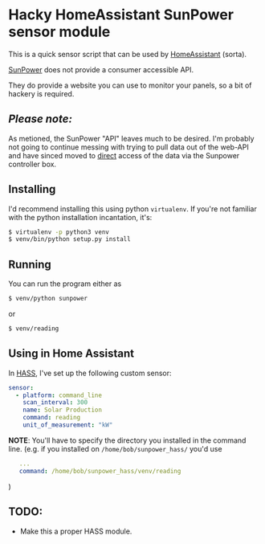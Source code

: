 # Hacky HomeAssistant SunPower sensor module

This is a quick sensor script that can be used by [HomeAssistant](http://homeassistant.io) (sorta).

[SunPower](https://us.sunpower.com/home-solar/) does not provide a consumer accessible API.

They do provide a website you can use to monitor your panels, so a bit
of hackery is required.

## *_Please note_:*
As metioned, the SunPower "API" leaves much to be desired. I'm probably not going to continue messing with trying to pull data out of the web-API and have sinced moved to
[direct](_direct_) access of the data via the Sunpower controller box.

## Installing
I'd recommend installing this using python `virtualenv`. If you're not familiar with the python installation incantation, it's:

```bash
$ virtualenv -p python3 venv
$ venv/bin/python setup.py install
```

## Running

You can run the program either as
```bash
$ venv/python sunpower
```

or
```bash
$ venv/reading
```

## Using in Home Assistant

In [HASS](http://homeassistant.io/), I've set up the following custom sensor:

```yaml
sensor:
  - platform: command_line
    scan_interval: 300
    name: Solar Production
    command: reading
    unit_of_measurement: "kW"
```
**NOTE**: You'll have to specify the directory you installed in the command line.
(e.g. if you installed on `/home/bob/sunpower_hass/` you'd use
```yaml
   ...
   command: /home/bob/sunpower_hass/venv/reading
```
)

## TODO:

* Make this a proper HASS module.
